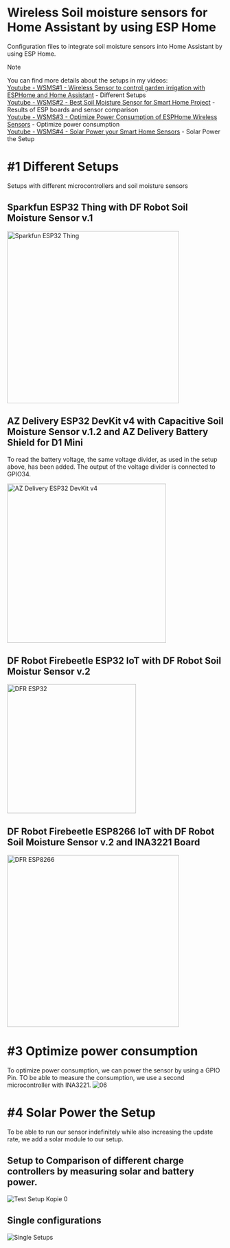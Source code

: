 # Wireless Soil moisture sensors for Home Assistant by using ESP Home
Configuration files to integrate soil moisture sensors into Home Assistant by using ESP Home.

> [!NOTE]
> You can find more details about the setups in my videos:<br />
> [Youtube - WSMS#1 - Wireless Sensor to control garden irrigation with ESPHome and Home Assistant](https://youtu.be/qE35_fPxOck) - Different Setups<br />
> [Youtube - WSMS#2 - Best Soil Moisture Sensor for Smart Home Project](https://youtu.be/b9j9IffGZEs) - Results of ESP boards and sensor comparison<br />
> [Youtube - WSMS#3 - Optimize Power Consumption of ESPHome Wireless Sensors](https://youtu.be/vsYwS1WDop8) - Optimize power consumption<br />
> [Youtube - WSMS#4 - Solar Power your Smart Home Sensors](https://youtu.be/zpCm9TAhiMg) - Solar Power the Setup

# #1 Different Setups
Setups with different microcontrollers and soil moisture sensors

## Sparkfun ESP32 Thing with DF Robot Soil Moisture Sensor v.1
<img src="https://github.com/Chri5At/soil_moisture_sensors_for_esp_home/assets/123552852/37ddd91f-7350-46c8-9e30-2a1364078383" alt="Sparkfun ESP32 Thing" width="400" height="auto">

## AZ Delivery ESP32 DevKit v4 with Capacitive Soil Moisture Sensor v.1.2 and AZ Delivery Battery Shield for D1 Mini
To read the battery voltage, the same voltage divider, as used in the setup above, has been added. The output of the voltage divider is connected to GPIO34.

<img src="https://github.com/Chri5At/soil_moisture_sensors_for_esp_home/assets/123552852/ecda39dd-adf9-4904-8db9-e70958d31bf8" alt="AZ Delivery ESP32 DevKit v4" width="370" height="auto">

## DF Robot Firebeetle ESP32 IoT with DF Robot Soil Moistur Sensor v.2
<img src="https://github.com/Chri5At/soil_moisture_sensors_for_esp_home/assets/123552852/1b5b4274-659c-42b6-80a5-81d23edc672b" alt="DFR ESP32" width="300" height="auto">

## DF Robot Firebeetle ESP8266 IoT with DF Robot Soil Moisture Sensor v.2 and INA3221 Board
<img src="https://github.com/Chri5At/soil_moisture_sensors_for_esp_home/assets/123552852/f96620cf-234a-4010-8c70-60297826b371" alt="DFR ESP8266" width="400" height="auto">

# #3 Optimize power consumption
To optimize power consumption, we can power the sensor by using a GPIO Pin. TO be able to measure the consumption, we use a second microcontroller with INA3221.
![06](https://github.com/user-attachments/assets/bacb1cb2-767e-4d9e-a8b1-093ca2ddd6af)

# #4 Solar Power the Setup
To be able to run our sensor indefinitely while also increasing the update rate, we add a solar module to our setup.<br />
## Setup to Comparison of different charge controllers by measuring solar and battery power.
![Test Setup Kopie 0](https://github.com/user-attachments/assets/ea31abca-e7dd-42f2-9cfe-c459a4ba7851)<br />
## Single configurations
![Single Setups](https://github.com/user-attachments/assets/6df533df-8666-4d49-b0cf-1712b2cd6d91)


